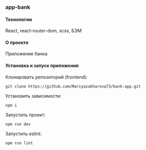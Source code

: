 ### app-bank

#### Технологии

React, react-router-dom, scss, БЭМ

#### О проекте

Приложение банка

#### Установка и запуск приложения

Клонировать репозиторий (frontend):

    git clone https://github.com/Mariyazakharova73/bank-app.git

Установить зависимости:

    npm i

Запустить проект:

    npm run dev

Запустить eslint:

    npm run lint
